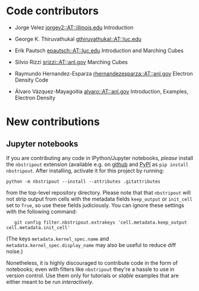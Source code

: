 # Code contributors
* Jorge Velez <jorgev2::AT::illinois.edu> Introduction 
* George K. Thiruvathukal <gthiruvathukal::AT::luc.edu>
* Erik Pautsch <epautsch::AT::luc.edu> Introduction and Marching Cubes
* Silvio Rizzi <srizzi::AT::anl.gov> Marching Cubes
* Raymundo Hernandez-Esparza <rhernandezesparza::AT::anl.gov> Electron Density Code

* Álvaro Vázquez-Mayagoitia <alvaro::AT::anl.gov> Introduction, Examples, Electron Density

# New contributions

## Jupyter notebooks

If you are contributing any code in IPython/Jupyter notebooks, *please*
install the `nbstripout` extension (available e.g. on
[github](https://github.com/kynan/nbstripout#installation) and
[PyPI](https://pypi.org/project/nbstripout/) as `pip install nbstripout`.  After installing,
activate it for this project by running:

```
python -m nbstripout --install --attributes .gitattributes
````

from the top-level repository directory.  Please note that that
``nbstripout`` will not strip output from cells with the metadata fields
``keep_output`` or ``init_cell`` set to ``True``, so use these fields
judiciously.  You can ignore these settings with the following command:

```
   git config filter.nbstripout.extrakeys 'cell.metadata.keep_output cell.metadata.init_cell'
```
(The keys ``metadata.kernel_spec.name`` and
``metadata.kernel_spec.display_name`` may also be useful to reduce diff
noise.)

Nonetheless, it is highly discouraged to contribute code in the form of
notebooks; even with filters like ``nbstripout`` they're a hassle to use
in version control. Use them only for tutorials or *stable* examples that
are either meant to be run *interactively*.
